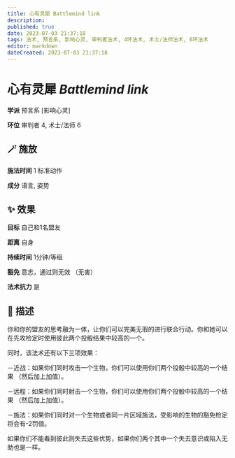 ```yaml
---
title: 心有灵犀 Battlemind link
description: 
published: true
date: 2023-07-03 21:37:18
tags: 法术, 预言系, 影响心灵, 审判者法术, 4环法术, 术士/法师法术, 6环法术
editor: markdown
dateCreated: 2023-07-03 21:37:18
---
```


# **心有灵犀** *Battlemind link*

**学派** 预言系 \[影响心灵\] 

**环位** 审判者 4, 术士/法师 6

## 🪄 施放

**施法时间** 1 标准动作

**成分** 语言, 姿势

## ✨ 效果 

**目标** 自己和1名盟友 

**距离** 自身  

**持续时间** 1分钟/等级 

**豁免** 意志，通过则无效 （无害）

**法术抗力** 是

## 📖 描述

你和你的盟友的思考融为一体，让你们可以完美无瑕的进行联合行动。你和她可以在先攻检定时使用彼此两个投骰结果中较高的一个。

同时，该法术还有以下三项效果：

－近战：如果你们同时攻击一个生物，你们可以使用你们两个投骰中较高的一个结果 （然后加上加值）。

－远程：如果你们同时射击一个生物，你们可以使用你们两个投骰中较高的一个结果 （然后加上加值）。

－施法：如果你们同时对一个生物或者同一片区域施法，受影响的生物的豁免检定将会有-2罚值。

如果你们不能看到彼此则失去这些优势，如果你们两个其中一个失去意识或陷入无助也是一样。
    